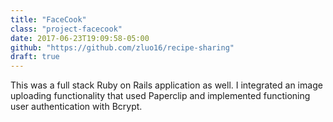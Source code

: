 ```yaml
---
title: "FaceCook"
class: "project-facecook"
date: 2017-06-23T19:09:58-05:00
github: "https://github.com/zluo16/recipe-sharing"
draft: true
---
```


This was a full stack Ruby on Rails application as well. I integrated an image uploading functionality that used Paperclip and implemented functioning user authentication with Bcrypt.
